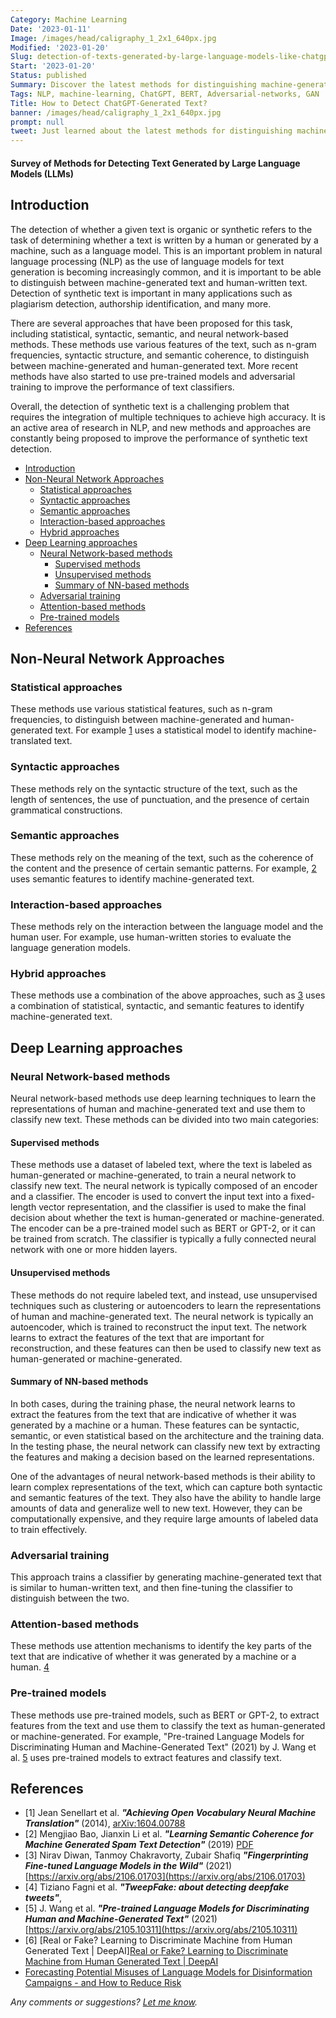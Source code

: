 ```yaml
---
Category: Machine Learning
Date: '2023-01-11'
Image: /images/head/caligraphy_1_2x1_640px.jpg
Modified: '2023-01-20'
Slug: detection-of-texts-generated-by-large-language-models-like-chatgpt
Start: '2023-01-20'
Status: published
Summary: Discover the latest methods for distinguishing machine-generated text from the human-written text. Learn about statistical, syntactic, semantic, and neural network-based approaches. Stay up-to-date with the latest research in NLP and AI.
Tags: NLP, machine-learning, ChatGPT, BERT, Adversarial-networks, GAN
Title: How to Detect ChatGPT-Generated Text?
banner: /images/head/caligraphy_1_2x1_640px.jpg
prompt: null
tweet: Just learned about the latest methods for distinguishing machine-generated text from human-written text, including neural network-based approaches. Stay ahead of the game in NLP and AI research!
---
```

#### Survey of Methods for Detecting Text Generated by Large Language Models (LLMs)

## Introduction

The detection of whether a given text is organic or synthetic refers to the task of determining whether a text is written by a human or generated by a machine, such as a language model. This is an important problem in natural language processing (NLP) as the use of language models for text generation is becoming increasingly common, and it is important to be able to distinguish between machine-generated text and human-written text. Detection of synthetic text is important in many applications such as plagiarism detection, authorship identification, and many more.

There are several approaches that have been proposed for this task, including statistical, syntactic, semantic, and neural network-based methods. These methods use various features of the text, such as n-gram frequencies, syntactic structure, and semantic coherence, to distinguish between machine-generated and human-generated text. More recent methods have also started to use pre-trained models and adversarial training to improve the performance of text classifiers.

Overall, the detection of synthetic text is a challenging problem that requires the integration of multiple techniques to achieve high accuracy. It is an active area of research in NLP, and new methods and approaches are constantly being proposed to improve the performance of synthetic text detection.

<!-- MarkdownTOC levels="2,3" autolink="true" autoanchor="true" -->

- [Introduction](#introduction)
- [Non-Neural Network Approaches](#non-neural-network-approaches)
 	- [Statistical approaches](#statistical-approaches)
 	- [Syntactic approaches](#syntactic-approaches)
 	- [Semantic approaches](#semantic-approaches)
 	- [Interaction-based approaches](#interaction-based-approaches)
 	- [Hybrid approaches](#hybrid-approaches)
- [Deep Learning approaches](#deep-learning-approaches)
 	- [Neural Network-based methods](#neural-network-based-methods)
  		- [Supervised methods](#supervised-methods)
  		- [Unsupervised methods](#unsupervised-methods)
  		- [Summary of NN-based methods](#summary-of-nn-based-methods)
 	- [Adversarial training](#adversarial-training)
 	- [Attention-based methods](#attention-based-methods)
 	- [Pre-trained models](#pre-trained-models)
- [References](#references)

<!-- /MarkdownTOC -->

<a id="non-neural-network-approaches"></a>

## Non-Neural Network Approaches

<a id="statistical-approaches"></a>

### Statistical approaches

These methods use various statistical features, such as n-gram frequencies, to distinguish between machine-generated and human-generated text. For example [1](#r1) uses a statistical model to identify machine-translated text.

<a id="syntactic-approaches"></a>

### Syntactic approaches

These methods rely on the syntactic structure of the text, such as the length of sentences, the use of punctuation, and the presence of certain grammatical constructions.

<a id="semantic-approaches"></a>

### Semantic approaches

These methods rely on the meaning of the text, such as the coherence of the content and the presence of certain semantic patterns. For example, [2](#r2) uses semantic features to identify machine-generated text.

<a id="interaction-based-approaches"></a>

### Interaction-based approaches

These methods rely on the interaction between the language model and the human user. For example, use human-written stories to evaluate the language generation models.

<a id="hybrid-approaches"></a>

### Hybrid approaches

These methods use a combination of the above approaches, such as [3](#r3) uses a combination of statistical, syntactic, and semantic features to identify machine-generated text.

<a id="deep-learning-approaches"></a>

## Deep Learning approaches

<a id="neural-network-based-methods"></a>

### Neural Network-based methods

Neural network-based methods use deep learning techniques to learn the representations of human and machine-generated text and use them to classify new text. These methods can be divided into two main categories:

#### Supervised methods

These methods use a dataset of labeled text, where the text is labeled as human-generated or machine-generated, to train a neural network to classify new text. The neural network is typically composed of an encoder and a classifier. The encoder is used to convert the input text into a fixed-length vector representation, and the classifier is used to make the final decision about whether the text is human-generated or machine-generated. The encoder can be a pre-trained model such as BERT or GPT-2, or it can be trained from scratch. The classifier is typically a fully connected neural network with one or more hidden layers.

#### Unsupervised methods

These methods do not require labeled text, and instead, use unsupervised techniques such as clustering or autoencoders to learn the representations of human and machine-generated text. The neural network is typically an autoencoder, which is trained to reconstruct the input text. The network learns to extract the features of the text that are important for reconstruction, and these features can then be used to classify new text as human-generated or machine-generated.

#### Summary of NN-based methods

In both cases, during the training phase, the neural network learns to extract the features from the text that are indicative of whether it was generated by a machine or a human. These features can be syntactic, semantic, or even statistical based on the architecture and the training data. In the testing phase, the neural network can classify new text by extracting the features and making a decision based on the learned representations.

One of the advantages of neural network-based methods is their ability to learn complex representations of the text, which can capture both syntactic and semantic features of the text. They also have the ability to handle large amounts of data and generalize well to new text. However, they can be computationally expensive, and they require large amounts of labeled data to train effectively.

<a id="adversarial-training"></a>

### Adversarial training

This approach trains a classifier by generating machine-generated text that is similar to human-written text, and then fine-tuning the classifier to distinguish between the two.

<a id="attention-based-methods"></a>

### Attention-based methods

These methods use attention mechanisms to identify the key parts of the text that are indicative of whether it was generated by a machine or a human. [4](#r4)

<a id="pre-trained-models"></a>

### Pre-trained models

These methods use pre-trained models, such as BERT or GPT-2, to extract features from the text and use them to classify the text as human-generated or machine-generated. For example, "Pre-trained Language Models for Discriminating Human and Machine-Generated Text" (2021) by J. Wang et al. [5](#r5) uses pre-trained models to extract features and classify text.

<a id="references"></a>

## References

- <a id="r1">[1]</a> Jean Senellart et al. ***"Achieving Open Vocabulary Neural Machine Translation"*** (2014), [arXiv:1604.00788](https://arxiv.org/abs/1604.00788)
- <a id="r2">[2]</a> Mengjiao Bao, Jianxin Li et al. ***"Learning Semantic Coherence for Machine Generated Spam Text Detection"*** (2019) [PDF](https://www.semanticscholar.org/paper/Learning-Semantic-Coherence-for-Machine-Generated-Bao-Li/5de7dca75e9846fcbb7d6c9b4c8ab5aaf6cfbd43)
- <a id="r3">[3]</a> Nirav Diwan, Tanmoy Chakravorty, Zubair Shafiq ***"Fingerprinting Fine-tuned Language Models in the Wild"*** (2021) [https://arxiv.org/abs/2106.01703](https://arxiv.org/abs/2106.01703)
- <a id="r4">[4]</a> Tiziano Fagni et al. ***"TweepFake: about detecting deepfake tweets"***,
- <a id="r5">[5]</a> J. Wang et al. ***"Pre-trained Language Models for Discriminating Human and Machine-Generated Text"*** (2021) [https://arxiv.org/abs/2105.10311](https://arxiv.org/abs/2105.10311)
- \[6\] [Real or Fake? Learning to Discriminate Machine from Human Generated Text | DeepAI][Real or Fake? Learning to Discriminate Machine from Human Generated Text | DeepAI](https://deepai.org/publication/real-or-fake-learning-to-discriminate-machine-from-human-generated-text)
- [Forecasting Potential Misuses of Language Models for Disinformation Campaigns - and How to Reduce Risk](https://openai.com/blog/forecasting-misuse/)

*Any comments or suggestions? [Let me know](mailto:ksafjan@gmail.com?subject=Blog+post).*
